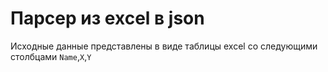 # Парсер из excel в json

Исходные данные представлены в виде таблицы excel со следующими столбцами `Name`,`X`,`Y`
